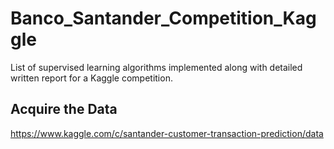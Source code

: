 # Banco_Santander_Competition_Kaggle
List of supervised learning algorithms implemented along with detailed written report for a Kaggle competition.


## Acquire the Data ##
https://www.kaggle.com/c/santander-customer-transaction-prediction/data
